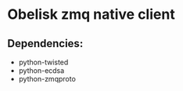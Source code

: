 Obelisk zmq native client
===============================


Dependencies:
------------------
 * python-twisted
 * python-ecdsa
 * python-zmqproto


